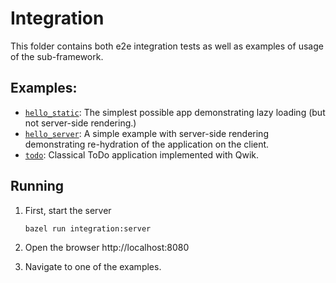 # Integration

This folder contains both e2e integration tests as well as examples of usage of the sub-framework.

## Examples:

- [`hello_static`](./hello_static/): The simplest possible app demonstrating lazy loading (but not server-side rendering.)
- [`hello_server`](./hello_server/): A simple example with server-side rendering demonstrating re-hydration of the application on the client.
- [`todo`](./todo/): Classical ToDo application implemented with Qwik.

## Running

1. First, start the server

   ```
   bazel run integration:server
   ```

2. Open the browser http://localhost:8080
3. Navigate to one of the examples.

